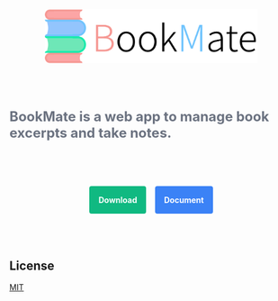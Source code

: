 <div style="display: flex; justify-content: center;margin: 1rem;">
<img src="BookMate-logo-font.svg" style="width: 80%">
</div>

<div style="margin: 5rem 0; display: flex; justify-content: center;align-items: center; font-weight:bold; font-size: 1.5rem; color:#6B7280">
BookMate is a web app to manage book excerpts and take notes.
</div>


<div style="margin: 5rem 0;display: flex; justify-content: center;align-items: center;">
    <a style="padding: 1rem;background:#10B981;color:white; font-weight:bold;border-radius: 0.25rem; text-decoration: none; cursor: pointer;" href="https://benbinbin.github.io/BookMate/#download" target="_blank">Download</a>
    <a style="margin-left:1rem; padding: 1rem; background:#3B82F6; color:white; font-weight:bold;border-radius: 0.25rem; text-decoration: none; cursor: pointer;" href="./user/introduction.html">Document</a>
</div>

## License
[MIT](LICENSE)